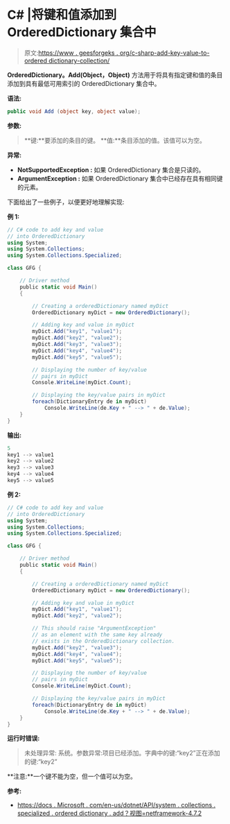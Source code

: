 # C# |将键和值添加到 OrderedDictionary 集合中

> 原文:[https://www . geesforgeks . org/c-sharp-add-key-value-to-ordered dictionary-collection/](https://www.geeksforgeeks.org/c-sharp-add-key-and-value-into-ordereddictionary-collection/)

**OrderedDictionary。Add(Object，Object)** 方法用于将具有指定键和值的条目添加到具有最低可用索引的 OrderedDictionary 集合中。

**语法:**

```cs
public void Add (object key, object value);

```

**参数:**

> **键:**要添加的条目的键。
> **值:**条目添加的值。该值可以为空。

**异常:**

*   **NotSupportedException :** 如果 OrderedDictionary 集合是只读的。
*   **ArgumentException :** 如果 OrderedDictionary 集合中已经存在具有相同键的元素。

下面给出了一些例子，以便更好地理解实现:

**例 1:**

```cs
// C# code to add key and value
// into OrderedDictionary
using System;
using System.Collections;
using System.Collections.Specialized;

class GFG {

    // Driver method
    public static void Main()
    {

        // Creating a orderedDictionary named myDict
        OrderedDictionary myDict = new OrderedDictionary();

        // Adding key and value in myDict
        myDict.Add("key1", "value1");
        myDict.Add("key2", "value2");
        myDict.Add("key3", "value3");
        myDict.Add("key4", "value4");
        myDict.Add("key5", "value5");

        // Displaying the number of key/value
        // pairs in myDict
        Console.WriteLine(myDict.Count);

        // Displaying the key/value pairs in myDict
        foreach(DictionaryEntry de in myDict)
            Console.WriteLine(de.Key + " --> " + de.Value);
    }
}
```

**输出:**

```cs
5
key1 --> value1
key2 --> value2
key3 --> value3
key4 --> value4
key5 --> value5

```

**例 2:**

```cs
// C# code to add key and value
// into OrderedDictionary
using System;
using System.Collections;
using System.Collections.Specialized;

class GFG {

    // Driver method
    public static void Main()
    {

        // Creating a orderedDictionary named myDict
        OrderedDictionary myDict = new OrderedDictionary();

        // Adding key and value in myDict
        myDict.Add("key1", "value1");
        myDict.Add("key2", "value2");

        // This should raise "ArgumentException"
        // as an element with the same key already
        // exists in the OrderedDictionary collection.
        myDict.Add("key2", "value3");
        myDict.Add("key4", "value4");
        myDict.Add("key5", "value5");

        // Displaying the number of key/value
        // pairs in myDict
        Console.WriteLine(myDict.Count);

        // Displaying the key/value pairs in myDict
        foreach(DictionaryEntry de in myDict)
            Console.WriteLine(de.Key + " --> " + de.Value);
    }
}
```

**运行时错误:**

> 未处理异常:
> 系统。参数异常:项目已经添加。字典中的键:“key2”正在添加的键:“key2”

**注意:**一个键不能为空，但一个值可以为空。

**参考:**

*   [https://docs . Microsoft . com/en-us/dotnet/API/system . collections . specialized . ordered dictionary . add？视图=netframework-4.7.2](https://docs.microsoft.com/en-us/dotnet/api/system.collections.specialized.ordereddictionary.add?view=netframework-4.7.2)